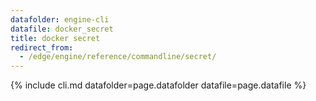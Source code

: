 ```yaml
---
datafolder: engine-cli
datafile: docker_secret
title: docker secret
redirect_from:
  - /edge/engine/reference/commandline/secret/
---
```

<!--
Sorry, but the contents of this page are automatically generated from
Docker's source code. If you want to suggest a change to the text that appears
here, you'll need to find the string by searching this repo:

https://github.com/docker/cli
-->
{% include cli.md datafolder=page.datafolder datafile=page.datafile %}
